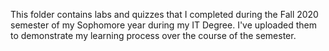 This folder contains labs and quizzes that I completed during the Fall 2020 semester of my Sophomore year during my IT Degree. I've uploaded them to demonstrate my learning process over the course of the semester.